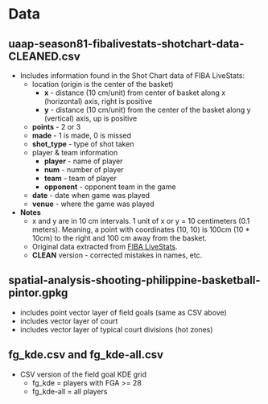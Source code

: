 # Data

## **uaap-season81-fibalivestats-shotchart-data-CLEANED.csv**
- Includes information found in the Shot Chart data of FIBA LiveStats:
    - location (origin is the center of the basket)
        - **x** - distance (10 cm/unit) from center of basket along x (horizontal) axis, right is positive
        - **y** - distance (10 cm/unit) from the center of the basket along y (vertical) axis, up is positive
    - **points** - 2 or 3
    - **made** - 1 is made, 0 is missed
    - **shot_type** - type of shot taken
    - player & team information
        - **player** - name of player
        - **num** - number of player
        - **team** - team of player
        - **opponent** - opponent team in the game
    - **date** - date when game was played
    - **venue** - where the game was played
- **Notes**
    - x and y are in 10 cm intervals. 1 unit of x or y = 10 centimeters (0.1 meters). Meaning, a point with coordinates (10, 10) is 100cm (10 * 10cm) to the right and 100 cm away from the basket.
    - Original data extracted from [FIBA LiveStats](https://www.fibalivestats.com/).
    - **CLEAN** version - corrected mistakes in names, etc.

## **spatial-analysis-shooting-philippine-basketball-pintor.gpkg**
- includes point vector layer of field goals (same as CSV above)
- includes vector layer of court 
- includes vector layer of typical court divisions (hot zones)

## fg_kde.csv and fg_kde-all.csv
- CSV version of the field goal KDE grid
  - fg_kde = players with FGA >= 28
  - fg_kde-all = all players
